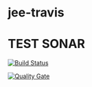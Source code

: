 # jee-travis
# TEST SONAR

[![Build Status](https://travis-ci.com/MaxenceDeCreus/jee-travis.svg?token=X3E5sfsamsBaGnCdzD7q&branch=master)](https://travis-ci.com/MaxenceDeCreus/jee-travis)

[![Quality Gate](https://sonarcloud.io/api/project_badges/measure?project=MaxenceDeCreus_jee-travis&metric=alert_status)](https://sonarcloud.io/dashboard/index/MaxenceDeCreus_jee-travis)
